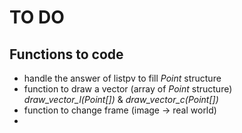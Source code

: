 # TO DO

## Functions to code

- handle the answer of listpv to fill *Point* structure
- function to draw a vector (array of *Point* structure) *draw_vector_l(Point[])* & *draw_vector_c(Point[])*
- function to change frame (image -> real world)
- 
